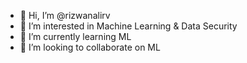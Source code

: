 - 👋 Hi, I’m @rizwanalirv
- 👀 I’m interested in Machine Learning & Data Security
- 🌱 I’m currently learning ML
- 💞️ I’m looking to collaborate on ML

<!---
rizwanalirv/rizwanalirv is a ✨ special ✨ repository because its `README.md` (this file) appears on your GitHub profile.
You can click the Preview link to take a look at your changes.
--->

